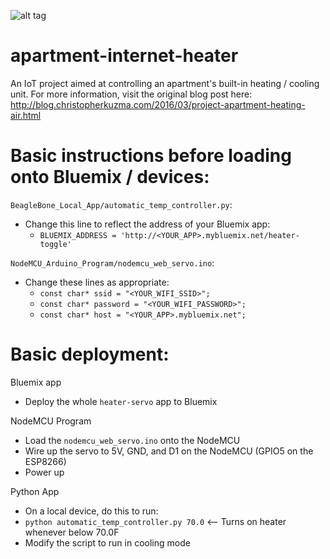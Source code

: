 ![alt tag](https://1.bp.blogspot.com/-BSeE81k9iSw/Vt95VgripXI/AAAAAAAAIVY/exHFRAktXXc/s400/DSC_8144.JPG)
# apartment-internet-heater
An IoT project aimed at controlling an apartment's built-in heating / cooling unit. For more information, visit the original blog post here: http://blog.christopherkuzma.com/2016/03/project-apartment-heating-air.html

# Basic instructions before loading onto Bluemix / devices:
`BeagleBone_Local_App/automatic_temp_controller.py`:
- Change this line to reflect the address of your Bluemix app:
	* `BLUEMIX_ADDRESS = 'http://<YOUR_APP>.mybluemix.net/heater-toggle'`

`NodeMCU_Arduino_Program/nodemcu_web_servo.ino`:
- Change these lines as appropriate:
	* `const char* ssid = "<YOUR_WIFI_SSID>";`
	* `const char* password = "<YOUR_WIFI_PASSWORD>";`
	* `const char* host = "<YOUR_APP>.mybluemix.net";`

# Basic deployment:
Bluemix app
- Deploy the whole `heater-servo` app to Bluemix

NodeMCU Program
- Load the `nodemcu_web_servo.ino` onto the NodeMCU
- Wire up the servo to 5V, GND, and D1 on the NodeMCU (GPIO5 on the ESP8266)
- Power up

Python App
- On a local device, do this to run:
- `python automatic_temp_controller.py 70.0` <-- Turns on heater whenever below 70.0F
- Modify the script to run in cooling mode

